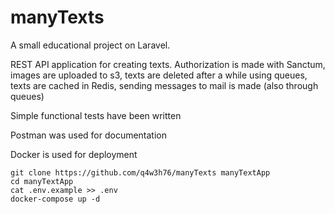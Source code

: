 # manyTexts

A small educational project on Laravel. 

REST API application for creating texts. 
Authorization is made with Sanctum, images are uploaded to s3, texts are deleted after a while using queues, texts are cached in Redis, sending messages to mail is made (also through queues)

Simple functional tests have been written

Postman was used for documentation

Docker is used for deployment
```
git clone https://github.com/q4w3h76/manyTexts manyTextApp
cd manyTextApp
cat .env.example >> .env
docker-compose up -d
```
